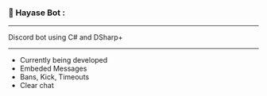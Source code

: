 ### 🔨 Hayase Bot :
---
Discord bot using C# and DSharp+

---
- Currently being developed
- Embeded Messages
- Bans, Kick, Timeouts
- Clear chat
